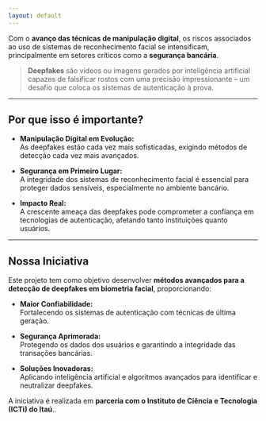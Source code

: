 ```yaml
---
layout: default
---
```


Com o **avanço das técnicas de manipulação digital**, os riscos associados ao uso de sistemas de reconhecimento facial se intensificam, principalmente em setores críticos como a **segurança bancária**.

> **Deepfakes** são vídeos ou imagens gerados por inteligência artificial capazes de falsificar rostos com uma precisão impressionante – um desafio que coloca os sistemas de autenticação à prova.

---

## Por que isso é importante?

- **Manipulação Digital em Evolução:**  
  As deepfakes estão cada vez mais sofisticadas, exigindo métodos de detecção cada vez mais avançados.

- **Segurança em Primeiro Lugar:**  
  A integridade dos sistemas de reconhecimento facial é essencial para proteger dados sensíveis, especialmente no ambiente bancário.

- **Impacto Real:**  
  A crescente ameaça das deepfakes pode comprometer a confiança em tecnologias de autenticação, afetando tanto instituições quanto usuários.

---

## Nossa Iniciativa

Este projeto tem como objetivo desenvolver **métodos avançados para a detecção de deepfakes em biometria facial**, proporcionando:

- **Maior Confiabilidade:**  
  Fortalecendo os sistemas de autenticação com técnicas de última geração.
  
- **Segurança Aprimorada:**  
  Protegendo os dados dos usuários e garantindo a integridade das transações bancárias.

- **Soluções Inovadoras:**  
  Aplicando inteligência artificial e algoritmos avançados para identificar e neutralizar deepfakes.

A iniciativa é realizada em **parceria com o Instituto de Ciência e Tecnologia (ICTi) do Itaú**..
